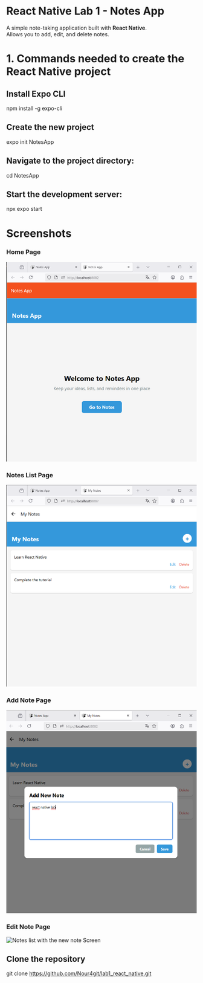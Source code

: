# React Native Lab 1 - Notes App

A simple note-taking application built with **React Native**.  
Allows you to add, edit, and delete notes.



# 1. Commands needed to create the React Native project


## Install Expo CLI
npm install -g expo-cli

## Create the new project
expo init NotesApp

## Navigate to the project directory:
cd NotesApp

## Start the development server:
npx expo start

# Screenshots

### Home Page
![Home Screen](screenshots/home.png)

### Notes List Page
![Notes list Screen](screenshots/mynotes.png)

### Add Note Page
![Add notes Screen](screenshots/addnote.png)

### Edit Note Page
![Notes list with the new note Screen](screenshots/noteall.png)



## Clone the repository
git clone https://github.com/Nour4git/lab1_react_native.git











